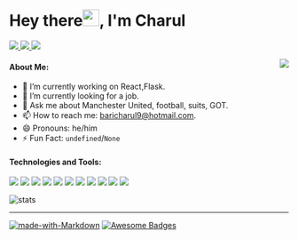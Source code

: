 <h1>Hey there<img src="https://raw.githubusercontent.com/MartinHeinz/MartinHeinz/master/wave.gif" width="30px">, I'm Charul</h1>
<p>
  <a href="https://www.linkedin.com/in/baricharul">
    <img src="https://img.shields.io/badge/-Charul Bari-blue?style=plastic&logo=Linkedin&logoColor=white&link=https://www.linkedin.com/in/baricharul/" />
  </a>
  <a href="mailto:baricharul9@hotmail.com">
    <img src="https://img.shields.io/badge/-baricharul9@hotmail.com-d14836?style=plastic&logo=Gmail&logoColor=white"/>
  </a>
  <a href="https://twitter.com/charulbari">
    <img src="https://img.shields.io/badge/-charulbari-blue?style=plastic&logo=Twitter&logoColor=white" />
  </a>
  
</p>


<!--
**Charul090/Charul090** is a ✨ _special_ ✨ repository because its `README.md` (this file) appears on your GitHub profile.
!-->
<img align="right" src="https://media.giphy.com/media/LmNwrBhejkK9EFP504/giphy.gif"></img>
#### About Me:
- 🔭 I’m currently working on React,Flask.
- 🌱 I’m currently looking for a job.
- 💬 Ask me about Manchester United, football, suits, GOT.
- 📫 How to reach me: baricharul9@hotmail.com.
- :smile: Pronouns: he/him
- :zap: Fun Fact: ```undefined```/```None```

#### Technologies and Tools:

<p>
  <img src="https://img.shields.io/badge/html5%20-%23E34F26.svg?&style=for-the-badge&logo=html5&logoColor=white"/>
  <img src="https://img.shields.io/badge/css3%20-%231572B6.svg?&style=for-the-badge&logo=css3&logoColor=white"/>
  <img src="https://img.shields.io/badge/javascript%20-%23323330.svg?&style=for-the-badge&logo=javascript&logoColor=%23F7DF1E"/>
  <img src="https://img.shields.io/badge/react%20-%2320232a.svg?&style=for-the-badge&logo=react&logoColor=%2361DAFB"/>
  <img src="https://img.shields.io/badge/bootstrap%20-%23563D7C.svg?&style=for-the-badge&logo=bootstrap&logoColor=white"/>
  <img src="https://img.shields.io/badge/material%20ui%20-%230081CB.svg?&style=for-the-badge&logo=material-ui&logoColor=white"/>
  <img src="https://img.shields.io/badge/redux%20-%23593d88.svg?&style=for-the-badge&logo=redux&logoColor=white"/>
  <img src="https://img.shields.io/badge/python%20-%2314354C.svg?&style=for-the-badge&logo=python&logoColor=white"/>
  <img src="https://img.shields.io/badge/flask%20-%23000.svg?&style=for-the-badge&logo=flask&logoColor=white"/>
  <img src="https://img.shields.io/badge/mysql-%2300f.svg?&style=for-the-badge&logo=mysql&logoColor=white"/>
  <img src="https://img.shields.io/badge/AWS%20-%23FF9900.svg?&style=for-the-badge&logo=amazon-aws&logoColor=white"/>
</p>

<p>
<img src="https://github-readme-stats.charul090.vercel.app/api?username=Charul090&count_private=true&show_icons=true&theme=dracula" alt="stats"/>
</p>


<hr/>

[![made-with-Markdown](https://img.shields.io/badge/Made%20with-Markdown-1f425f.svg)](http://commonmark.org) [![Awesome Badges](https://img.shields.io/badge/badges-awesome-green.svg)](https://github.com/Naereen/badges)
